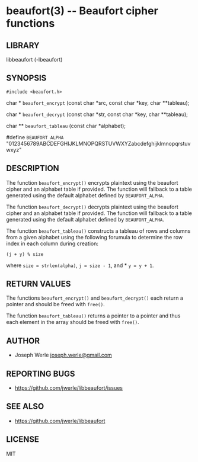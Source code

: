 beaufort(3) -- Beaufort cipher functions
=================================

## LIBRARY

  libbeaufort (-lbeaufort)

## SYNOPSIS

  `#include <beaufort.h>`

  char *
  `beaufort_encrypt` (const char *src, const char *key, char **tableau);

  char *
  `beaufort_decrypt` (const char *str, const char *key, char **tableau);

  char **
  `beaufort_tableau` (const char *alphabet);

  #define `BEAUFORT_ALPHA` "0123456789ABCDEFGHIJKLMNOPQRSTUVWXYZabcdefghijklmnopqrstuvwxyz"

## DESCRIPTION

  The function `beaufort_encrypt()` encrypts plaintext using the beaufort cipher
  and an alphabet table if provided. The function will fallback to a table
  generated using the default alphabet defined by `BEAUFORT_ALPHA`.

  The function `beaufort_decrypt()` decrypts plaintext using the beaufort cipher
  and an alphabet table if provided. The function will fallback to a table
  generated using the default alphabet defined by `BEAUFORT_ALPHA`.


  The function `beaufort_tableau()` constructs a tableau of rows and columns
  from a given alphabet using the following forumula to determine the row
  index in each column during creation:


  `(j + y) % size`

  where `size = strlen(alpha)`, `j = size - 1`, and * `y = y + 1`.

## RETURN VALUES

  The functions `beaufort_encrypt()` and `beaufort_decrypt()` each
return a pointer and should be freed with `free()`.

  The function `beaufort_tableau()` returns a pointer to a pointer and
thus each element in the array should be freed with `free()`.

## AUTHOR

  - Joseph Werle <joseph.werle@gmail.com>

## REPORTING BUGS

  - <https://github.com/jwerle/libbeaufort/issues>

## SEE ALSO

  - <https://github.com/jwerle/libbeaufort>

## LICENSE

MIT
